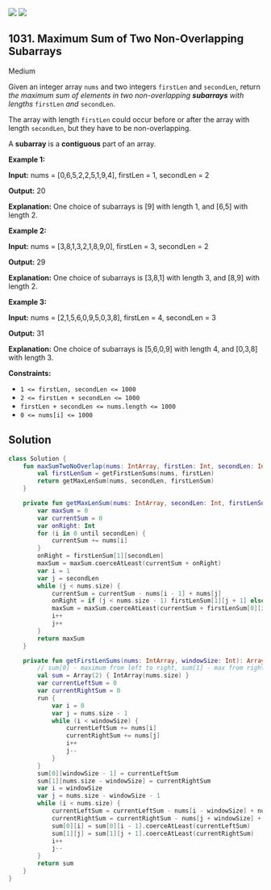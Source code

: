 [![](https://img.shields.io/github/stars/javadev/LeetCode-in-Kotlin?label=Stars&style=flat-square)](https://github.com/javadev/LeetCode-in-Kotlin)
[![](https://img.shields.io/github/forks/javadev/LeetCode-in-Kotlin?label=Fork%20me%20on%20GitHub%20&style=flat-square)](https://github.com/javadev/LeetCode-in-Kotlin/fork)

## 1031\. Maximum Sum of Two Non-Overlapping Subarrays

Medium

Given an integer array `nums` and two integers `firstLen` and `secondLen`, return _the maximum sum of elements in two non-overlapping **subarrays** with lengths_ `firstLen` _and_ `secondLen`.

The array with length `firstLen` could occur before or after the array with length `secondLen`, but they have to be non-overlapping.

A **subarray** is a **contiguous** part of an array.

**Example 1:**

**Input:** nums = [0,6,5,2,2,5,1,9,4], firstLen = 1, secondLen = 2

**Output:** 20

**Explanation:** One choice of subarrays is [9] with length 1, and [6,5] with length 2.

**Example 2:**

**Input:** nums = [3,8,1,3,2,1,8,9,0], firstLen = 3, secondLen = 2

**Output:** 29

**Explanation:** One choice of subarrays is [3,8,1] with length 3, and [8,9] with length 2.

**Example 3:**

**Input:** nums = [2,1,5,6,0,9,5,0,3,8], firstLen = 4, secondLen = 3

**Output:** 31

**Explanation:** One choice of subarrays is [5,6,0,9] with length 4, and [0,3,8] with length 3.

**Constraints:**

*   `1 <= firstLen, secondLen <= 1000`
*   `2 <= firstLen + secondLen <= 1000`
*   `firstLen + secondLen <= nums.length <= 1000`
*   `0 <= nums[i] <= 1000`

## Solution

```kotlin
class Solution {
    fun maxSumTwoNoOverlap(nums: IntArray, firstLen: Int, secondLen: Int): Int {
        val firstLenSum = getFirstLenSums(nums, firstLen)
        return getMaxLenSum(nums, secondLen, firstLenSum)
    }

    private fun getMaxLenSum(nums: IntArray, secondLen: Int, firstLenSum: Array<IntArray>): Int {
        var maxSum = 0
        var currentSum = 0
        var onRight: Int
        for (i in 0 until secondLen) {
            currentSum += nums[i]
        }
        onRight = firstLenSum[1][secondLen]
        maxSum = maxSum.coerceAtLeast(currentSum + onRight)
        var i = 1
        var j = secondLen
        while (j < nums.size) {
            currentSum = currentSum - nums[i - 1] + nums[j]
            onRight = if (j < nums.size - 1) firstLenSum[1][j + 1] else 0
            maxSum = maxSum.coerceAtLeast(currentSum + firstLenSum[0][i - 1].coerceAtLeast(onRight))
            i++
            j++
        }
        return maxSum
    }

    private fun getFirstLenSums(nums: IntArray, windowSize: Int): Array<IntArray> {
        // sum[0] - maximum from left to right, sum[1] - max from right to left.
        val sum = Array(2) { IntArray(nums.size) }
        var currentLeftSum = 0
        var currentRightSum = 0
        run {
            var i = 0
            var j = nums.size - 1
            while (i < windowSize) {
                currentLeftSum += nums[i]
                currentRightSum += nums[j]
                i++
                j--
            }
        }
        sum[0][windowSize - 1] = currentLeftSum
        sum[1][nums.size - windowSize] = currentRightSum
        var i = windowSize
        var j = nums.size - windowSize - 1
        while (i < nums.size) {
            currentLeftSum = currentLeftSum - nums[i - windowSize] + nums[i]
            currentRightSum = currentRightSum - nums[j + windowSize] + nums[j]
            sum[0][i] = sum[0][i - 1].coerceAtLeast(currentLeftSum)
            sum[1][j] = sum[1][j + 1].coerceAtLeast(currentRightSum)
            i++
            j--
        }
        return sum
    }
}
```